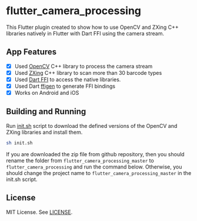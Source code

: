 # flutter_camera_processing

This Flutter plugin created to show how to use OpenCV and ZXing C++ libraries natively in Flutter with Dart FFI using the camera stream.

## App Features

- [X] Used [OpenCV](https://github.com/opencv/opencv) C++ library to process the camera stream
- [X] Used [ZXing](https://github.com/nu-book/zxing-cpp) C++ library to scan more than 30 barcode types
- [X] Used [Dart FFI](https://pub.dev/packages/ffi) to access the native libraries.
- [X] Used Dart [ffigen](https://pub.dev/packages/ffigen) to generate FFI bindings
- [X] Works on Android and iOS

## Building and Running

Run [init.sh](https://github.com/khoren93/flutter_camera_processing/blob/master/init.sh) script to download the defined versions of the OpenCV and ZXing libraries and install them.

```sh
sh init.sh
```

If you are downloaded the zip file from github repository, then you should rename the folder from `flutter_camera_processing_master` to `flutter_camera_processing` and run the command below. 
Otherwise, you should change the project name to `flutter_camera_processing_master` in the init.sh script.

## License

MIT License. See [LICENSE](https://github.com/khoren93/flutter_camera_processing/blob/master/LICENSE).
